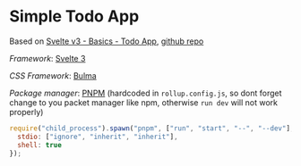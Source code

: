 # Simple Todo App

Based on [Svelte v3 - Basics - Todo App](https://www.youtube.com/watch?v=0uTX5GfmhTo), [github repo](https://github.com/drehimself/svelte-todo-example)

_Framework_: [Svelte 3](svelte.dev/)

_CSS Framework_: [Bulma](http://bulma.io)

_Package manager_: [PNPM](https://pnpm.js.org)
(hardcoded in `rollup.config.js`, so dont forget change to you packet manager like npm, otherwise `run dev` will not work properly)

```javascript
require("child_process").spawn("pnpm", ["run", "start", "--", "--dev"], {
  stdio: ["ignore", "inherit", "inherit"],
  shell: true
});
```
